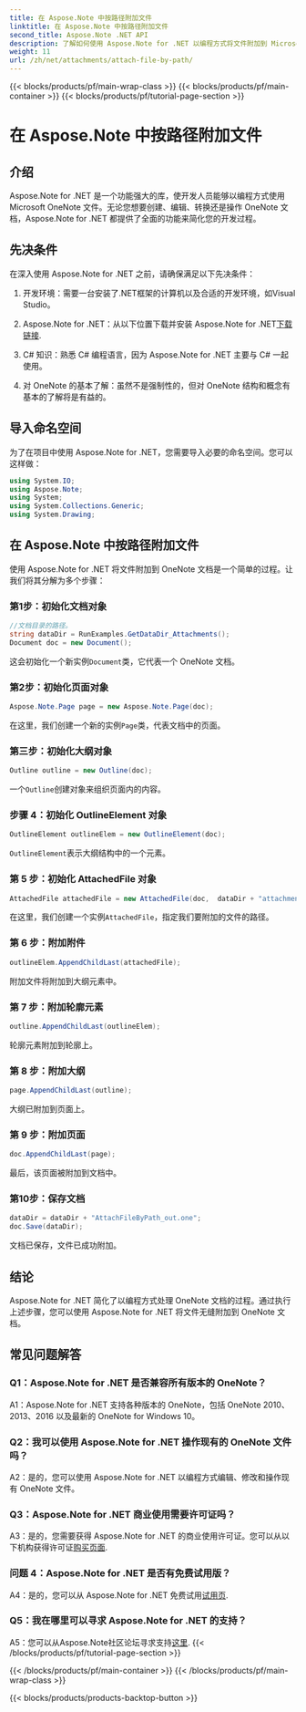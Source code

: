 ```yaml
---
title: 在 Aspose.Note 中按路径附加文件
linktitle: 在 Aspose.Note 中按路径附加文件
second_title: Aspose.Note .NET API
description: 了解如何使用 Aspose.Note for .NET 以编程方式将文件附加到 Microsoft OneNote 文档。通过这个综合教程简化您的开发过程。
weight: 11
url: /zh/net/attachments/attach-file-by-path/
---
```


{{< blocks/products/pf/main-wrap-class >}}
{{< blocks/products/pf/main-container >}}
{{< blocks/products/pf/tutorial-page-section >}}

# 在 Aspose.Note 中按路径附加文件

## 介绍

Aspose.Note for .NET 是一个功能强大的库，使开发人员能够以编程方式使用 Microsoft OneNote 文件。无论您想要创建、编辑、转换还是操作 OneNote 文档，Aspose.Note for .NET 都提供了全面的功能来简化您的开发过程。

## 先决条件

在深入使用 Aspose.Note for .NET 之前，请确保满足以下先决条件：

1. 开发环境：需要一台安装了.NET框架的计算机以及合适的开发环境，如Visual Studio。

2.  Aspose.Note for .NET：从以下位置下载并安装 Aspose.Note for .NET[下载链接](https://releases.aspose.com/note/net/).

3. C# 知识：熟悉 C# 编程语言，因为 Aspose.Note for .NET 主要与 C# 一起使用。

4. 对 OneNote 的基本了解：虽然不是强制性的，但对 OneNote 结构和概念有基本的了解将是有益的。

## 导入命名空间

为了在项目中使用 Aspose.Note for .NET，您需要导入必要的命名空间。您可以这样做：

```csharp
using System.IO;
using Aspose.Note;
using System;
using System.Collections.Generic;
using System.Drawing;
```

## 在 Aspose.Note 中按路径附加文件

使用 Aspose.Note for .NET 将文件附加到 OneNote 文档是一个简单的过程。让我们将其分解为多个步骤：

### 第1步：初始化文档对象

```csharp
//文档目录的路径。
string dataDir = RunExamples.GetDataDir_Attachments();
Document doc = new Document();
```

这会初始化一个新实例`Document`类，它代表一个 OneNote 文档。

### 第2步：初始化页面对象

```csharp
Aspose.Note.Page page = new Aspose.Note.Page(doc);
```

在这里，我们创建一个新的实例`Page`类，代表文档中的页面。

### 第三步：初始化大纲对象

```csharp
Outline outline = new Outline(doc);
```

一个`Outline`创建对象来组织页面内的内容。

### 步骤 4：初始化 OutlineElement 对象

```csharp
OutlineElement outlineElem = new OutlineElement(doc);
```

`OutlineElement`表示大纲结构中的一个元素。

### 第 5 步：初始化 AttachedFile 对象

```csharp
AttachedFile attachedFile = new AttachedFile(doc,  dataDir + "attachment.txt");
```

在这里，我们创建一个实例`AttachedFile`，指定我们要附加的文件的路径。

### 第 6 步：附加附件

```csharp
outlineElem.AppendChildLast(attachedFile);
```

附加文件将附加到大纲元素中。

### 第 7 步：附加轮廓元素

```csharp
outline.AppendChildLast(outlineElem);
```

轮廓元素附加到轮廓上。

### 第 8 步：附加大纲

```csharp
page.AppendChildLast(outline);
```

大纲已附加到页面上。

### 第 9 步：附加页面

```csharp
doc.AppendChildLast(page);
```

最后，该页面被附加到文档中。

### 第10步：保存文档

```csharp
dataDir = dataDir + "AttachFileByPath_out.one";
doc.Save(dataDir);
```

文档已保存，文件已成功附加。

## 结论

Aspose.Note for .NET 简化了以编程方式处理 OneNote 文档的过程。通过执行上述步骤，您可以使用 Aspose.Note for .NET 将文件无缝附加到 OneNote 文档。

## 常见问题解答

### Q1：Aspose.Note for .NET 是否兼容所有版本的 OneNote？

A1：Aspose.Note for .NET 支持各种版本的 OneNote，包括 OneNote 2010、2013、2016 以及最新的 OneNote for Windows 10。

### Q2：我可以使用 Aspose.Note for .NET 操作现有的 OneNote 文件吗？

A2：是的，您可以使用 Aspose.Note for .NET 以编程方式编辑、修改和操作现有 OneNote 文件。

### Q3：Aspose.Note for .NET 商业使用需要许可证吗？

A3：是的，您需要获得 Aspose.Note for .NET 的商业使用许可证。您可以从以下机构获得许可证[购买页面](https://purchase.aspose.com/buy).

### 问题 4：Aspose.Note for .NET 是否有免费试用版？

 A4：是的，您可以从 Aspose.Note for .NET 免费试用[试用页](https://releases.aspose.com/).

### Q5：我在哪里可以寻求 Aspose.Note for .NET 的支持？

 A5：您可以从Aspose.Note社区论坛寻求支持[这里](https://forum.aspose.com/c/note/28).
{{< /blocks/products/pf/tutorial-page-section >}}

{{< /blocks/products/pf/main-container >}}
{{< /blocks/products/pf/main-wrap-class >}}

{{< blocks/products/products-backtop-button >}}
